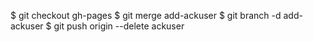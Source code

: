 $ git checkout gh-pages
$ git merge add-ackuser
$ git branch -d add-ackuser
$ git push origin  --delete ackuser
